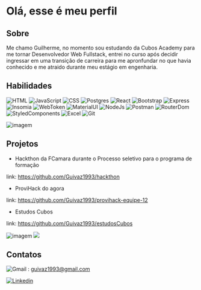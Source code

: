 # Olá, esse é meu perfil


## Sobre

Me chamo Guilherme, no momento sou estudando da Cubos Academy para me tornar Desenvolvedor Web Fullstack, entrei no curso após decidir ingressar em uma transição de carreira para me apronfundar no que havia conhecido e me atraido durante meu estágio em engenharia.

## Habilidades

![HTML](https://img.shields.io/badge/HTML5-E34F26?style=for-the-badge&logo=html5&logoColor=white)
![JavaScript](https://img.shields.io/badge/JavaScript-323330?style=for-the-badge&logo=javascript&logoColor=F7DF1E)
![CSS](https://img.shields.io/badge/Gmail-D14836?style=for-the-badge&logo=gmail&logoColor=whitehttps://img.shields.io/badge/CSS3-1572B6?style=for-the-badge&logo=css3&logoColor=white)
![Postgres](https://img.shields.io/badge/PostgreSQL-316192?style=for-the-badge&logo=postgresql&logoColor=white)
![React](	https://img.shields.io/badge/React-20232A?style=for-the-badge&logo=react&logoColor=61DAFB)
![Bootstrap](https://img.shields.io/badge/Bootstrap-563D7C?style=for-the-badge&logo=bootstrap&logoColor=white)
![Express](https://img.shields.io/badge/Express.js-000000?style=for-the-badge&logo=express&logoColor=white)
![Insomia](https://img.shields.io/badge/Insomnia-5849be?style=for-the-badge&logo=Insomnia&logoColor=white)
![WebToken](https://img.shields.io/badge/JWT-000000?style=for-the-badge&logo=JSON%20web%20tokens&logoColor=white)
![MaterialUI](https://img.shields.io/badge/Material%20UI-007FFF?style=for-the-badge&logo=mui&logoColor=white)
![NodeJs](https://img.shields.io/badge/Node.js-339933?style=for-the-badge&logo=nodedotjs&logoColor=white)
![Postman](https://img.shields.io/badge/Postman-FF6C37?style=for-the-badge&logo=Postman&logoColor=white)
![RouterDom](https://img.shields.io/badge/React_Router-CA4245?style=for-the-badge&logo=react-router&logoColor=white)
![StyledComponents](https://img.shields.io/badge/styled--components-DB7093?style=for-the-badge&logo=styled-components&logoColor=white)
![Excel](https://img.shields.io/badge/Microsoft_Excel-217346?style=for-the-badge&logo=microsoft-excel&logoColor=white)
![Git](https://img.shields.io/badge/GIT-E44C30?style=for-the-badge&logo=git&logoColor=white
)

![imagem](https://github-readme-stats.vercel.app/api/top-langs/?username=Guivaz1993)

## Projetos
- Hackthon da FCamara durante o Processo seletivo para o programa de formação

link: https://github.com/Guivaz1993/hackthon

- ProviHack do agora

link: https://github.com/Guivaz1993/provihack-equipe-12

- Estudos Cubos

link: https://github.com/Guivaz1993/estudosCubos

![imagem](https://github-readme-stats.vercel.app/api?username=Guivaz1993)
![](https://github-readme-streak-stats.herokuapp.com/?user=Guivaz1993)

## Contatos


 ![Gmail](https://img.shields.io/badge/Gmail-D14836?style=for-the-badge&logo=gmail&logoColor=white) : guivaz1993@gmail.com
 
 [![Linkedin](https://img.shields.io/badge/LinkedIn-0077B5?style=for-the-badge&logo=linkedin&logoColor=white)](https://www.linkedin.com/in/guilherme-s-vaz/)



